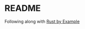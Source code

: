 # README #

Following along with [Rust by Example](https://doc.rust-lang.org/rust-by-example/index.html)